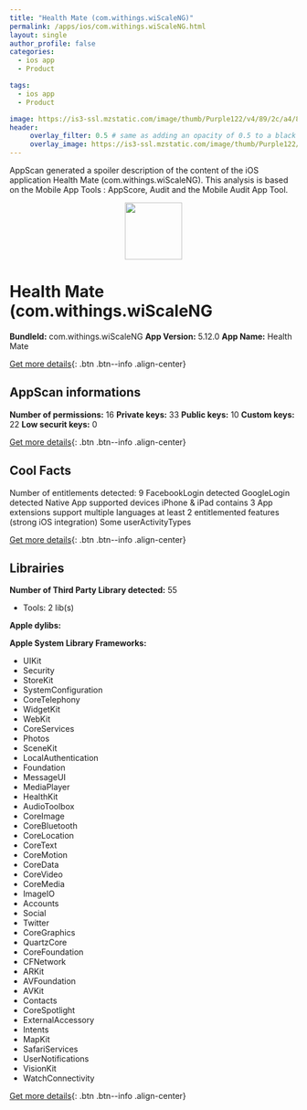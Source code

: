 ```yaml
---
title: "Health Mate (com.withings.wiScaleNG)"
permalink: /apps/ios/com.withings.wiScaleNG.html
layout: single
author_profile: false
categories: 
  - ios app 
  - Product 

tags: 
  - ios app 
  - Product 

image: https://is3-ssl.mzstatic.com/image/thumb/Purple122/v4/89/2c/a4/892ca4ad-868d-f776-83f2-4ce43e33d505/AppIcon-Release-0-1x_U007emarketing-0-10-0-0-GLES2_U002c0-85-220.png/512x512bb.jpg
header: 
     overlay_filter: 0.5 # same as adding an opacity of 0.5 to a black background
     overlay_image: https://is3-ssl.mzstatic.com/image/thumb/Purple122/v4/89/2c/a4/892ca4ad-868d-f776-83f2-4ce43e33d505/AppIcon-Release-0-1x_U007emarketing-0-10-0-0-GLES2_U002c0-85-220.png/512x512bb.jpg
---
```

AppScan generated a spoiler description of the content of the iOS application Health Mate (com.withings.wiScaleNG). This analysis is based on the Mobile App Tools : AppScore, Audit and the Mobile Audit App Tool.

  
  
<div style="text-align: center;"><img src="https://is3-ssl.mzstatic.com/image/thumb/Purple122/v4/89/2c/a4/892ca4ad-868d-f776-83f2-4ce43e33d505/AppIcon-Release-0-1x_U007emarketing-0-10-0-0-GLES2_U002c0-85-220.png/512x512bb.jpg" width="100" height="100"></div>  
  
# Health Mate (com.withings.wiScaleNG

**BundleId:** com.withings.wiScaleNG
**App Version:** 5.12.0
**App Name:** Health Mate


[Get more details](/pricing.html){: .btn .btn--info .align-center}  
  
## AppScan informations 

**Number of permissions:** 16
**Private keys:** 33
**Public keys:** 10
**Custom keys:** 22
**Low securit keys:** 0
  
[Get more details](/pricing.html){: .btn .btn--info .align-center}

## Cool Facts

Number of entitlements detected: 9
FacebookLogin detected
GoogleLogin detected
Native App
supported devices iPhone & iPad
contains 3 App extensions
support multiple languages
at least 2 entitlemented features (strong iOS integration)
Some userActivityTypes
  
[Get more details](/pricing.html){: .btn .btn--info .align-center}

## Librairies 
**Number of Third Party Library detected:** 55
- Tools: 2 lib(s)

**Apple dylibs:**


**Apple System Library Frameworks:**
- UIKit
- Security
- StoreKit
- SystemConfiguration
- CoreTelephony
- WidgetKit
- WebKit
- CoreServices
- Photos
- SceneKit
- LocalAuthentication
- Foundation
- MessageUI
- MediaPlayer
- HealthKit
- AudioToolbox
- CoreImage
- CoreBluetooth
- CoreLocation
- CoreText
- CoreMotion
- CoreData
- CoreVideo
- CoreMedia
- ImageIO
- Accounts
- Social
- Twitter
- CoreGraphics
- QuartzCore
- CoreFoundation
- CFNetwork
- ARKit
- AVFoundation
- AVKit
- Contacts
- CoreSpotlight
- ExternalAccessory
- Intents
- MapKit
- SafariServices
- UserNotifications
- VisionKit
- WatchConnectivity


  
[Get more details](/pricing.html){: .btn .btn--info .align-center}

